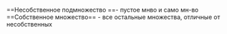 ==Несобственное подмножество ==- пустое мнво и само мн-во
==Собственное множество== - все остальные множества, отличные от несобственных